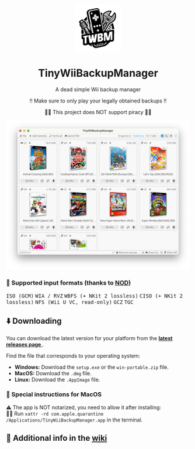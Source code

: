 <p align="center">
    <img alt="logo" width="128" src="logo-small.png">
    <h1 align="center">TinyWiiBackupManager</h1>
    <p align="center">A dead simple Wii backup manager</p>
    <p align="center">‼️ Make sure to only play your legally obtained backups ‼️</p>
    <p align="center">🏴‍☠️ This project does NOT support piracy 🏴‍☠️</p>
    <img alt="screenshot" src="screenshot.png">
</p>

### 💽 Supported input formats (thanks to [NOD](https://github.com/encounter/nod))

<kbd>ISO (GCM)</kbd>
<kbd>WIA / RVZ</kbd>
<kbd>WBFS (+ NKit 2 lossless)</kbd>
<kbd>CISO (+ NKit 2 lossless)</kbd>
<kbd>NFS (Wii U VC, read-only)</kbd>
<kbd>GCZ</kbd>
<kbd>TGC</kbd>

## ⬇️ Downloading

You can download the latest version for your platform from the **[latest releases page
](https://github.com/mq1/TinyWiiBackupManager/releases/latest)**.

Find the file that corresponds to your operating system:

- **Windows:** Download the `setup.exe` or the `win-portable.zip` file.
- **MacOS:** Download the `.dmg` file.
- **Linux:** Download the `.AppImage` file.

### 🍎 Special instructions for MacOS

⚠️ The app is NOT notarized, you need to allow it after installing:\
🏃‍➡️ Run `xattr -rd com.apple.quarantine /Applications/TinyWiiBackupManager.app` in the terminal.

## 📄 Additional info in the [wiki](https://github.com/mq1/TinyWiiBackupManager/wiki)
